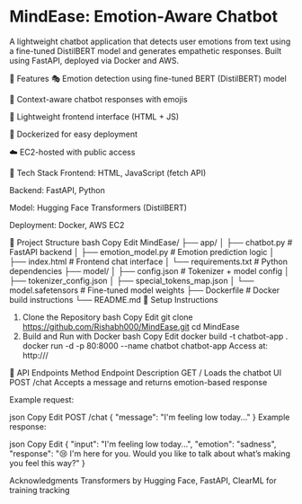 # MindEase: Emotion-Aware Chatbot
A lightweight chatbot application that detects user emotions from text using a fine-tuned DistilBERT model and generates empathetic responses. Built using FastAPI, deployed via Docker and AWS.

🚀 Features
🎭 Emotion detection using fine-tuned BERT (DistilBERT) model

🤖 Context-aware chatbot responses with emojis

💬 Lightweight frontend interface (HTML + JS)

🐳 Dockerized for easy deployment

☁️ EC2-hosted with public access

🧱 Tech Stack
Frontend: HTML, JavaScript (fetch API)

Backend: FastAPI, Python

Model: Hugging Face Transformers (DistilBERT)

Deployment: Docker, AWS EC2

📁 Project Structure
bash
Copy
Edit
MindEase/
├── app/
│   ├── chatbot.py               # FastAPI backend
│   ├── emotion_model.py         # Emotion prediction logic
│   ├── index.html               # Frontend chat interface
│   └── requirements.txt         # Python dependencies
├── model/
│   ├── config.json              # Tokenizer + model config
│   ├── tokenizer_config.json
│   ├── special_tokens_map.json
│   └── model.safetensors        # Fine-tuned model weights
├── Dockerfile                   # Docker build instructions
└── README.md
🔧 Setup Instructions
1. Clone the Repository
bash
Copy
Edit
git clone https://github.com/Rishabh000/MindEase.git
cd MindEase
2. Build and Run with Docker
bash
Copy
Edit
docker build -t chatbot-app .
docker run -d -p 80:8000 --name chatbot chatbot-app
Access at: http://<your-ec2-ip>/

💬 API Endpoints
Method	Endpoint	Description
GET	/	Loads the chatbot UI
POST	/chat	Accepts a message and returns emotion-based response

Example request:

json
Copy
Edit
POST /chat
{
  "message": "I'm feeling low today..."
}
Example response:

json
Copy
Edit
{
  "input": "I'm feeling low today...",
  "emotion": "sadness",
  "response": "😢 I'm here for you. Would you like to talk about what’s making you feel this way?"
}

Acknowledgments
Transformers by Hugging Face, FastAPI, ClearML for training tracking
